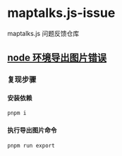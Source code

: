 # maptalks.js-issue
maptalks.js 问题反馈仓库


## [node 环境导出图片错误](./issues/node_env_export_image_error/README.md)

### 复现步骤

#### 安装依赖
```bash
pnpm i
```

#### 执行导出图片命令
```bash
pnpm run export
```